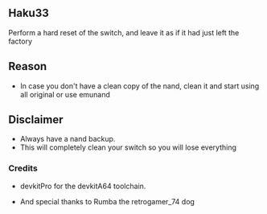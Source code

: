 ## Haku33
Perform a hard reset of the switch, and leave it as if it had just left the factory 

## Reason
* In case you don't have a clean copy of the nand, clean it and start using all original or use emunand

## Disclaimer
* Always have a nand backup.
* This will completely clean your switch so you will lose everything

### Credits
* devkitPro for the devkitA64 toolchain.

* And special thanks to Rumba the retrogamer_74 dog
